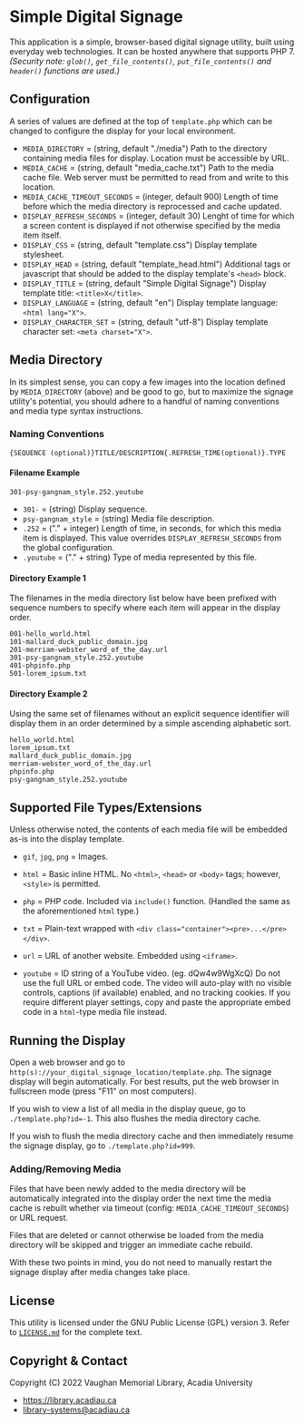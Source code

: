 # Simple Digital Signage

This application is a simple, browser-based digital signage utility, built using everyday web technologies. It can be hosted anywhere that supports PHP 7. *(Security note: `glob()`, `get_file_contents()`, `put_file_contents()` and `header()` functions are used.)*

## Configuration

A series of values are defined at the top of `template.php` which can be changed to configure the display for your local environment.

* `MEDIA_DIRECTORY` = (string, default "./media") Path to the directory containing media files for display. Location must be accessible by URL.
* `MEDIA_CACHE` = (string, default "media_cache.txt") Path to the media cache file. Web server must be permitted to read from and write to this location.
* `MEDIA_CACHE_TIMEOUT_SECONDS` = (integer, default 900) Length of time before which the media directory is reprocessed and cache updated.
* `DISPLAY_REFRESH_SECONDS` = (integer, default 30) Lenght of time for which a screen content is displayed if not otherwise specified by the media item itself.
* `DISPLAY_CSS` = (string, default "template.css") Display template stylesheet.
* `DISPLAY_HEAD` = (string, default "template_head.html") Additional tags or javascript that should be added to the display template's `<head>` block.
* `DISPLAY_TITLE` = (string, default "Simple Digital Signage") Display template title: `<title>X</title>`.
* `DISPLAY_LANGUAGE` = (string, default "en") Display template language: `<html lang="X">`.
* `DISPLAY_CHARACTER_SET` = (string, default "utf-8") Display template character set: `<meta charset="X">`.

## Media Directory

In its simplest sense, you can copy a few images into the location defined by `MEDIA_DIRECTORY` (above) and be good to go, but to maximize the signage utility's potential, you should adhere to a handful of naming conventions and media type syntax instructions.

### Naming Conventions

`{SEQUENCE (optional)}TITLE/DESCRIPTION{.REFRESH_TIME(optional)}.TYPE`

#### Filename Example

`301-psy-gangnam_style.252.youtube`

* `301-` = (string) Display sequence.
* `psy-gangnam_style` = (string) Media file description.
* `.252` = ("." + integer) Length of time, in seconds, for which this media item is displayed. This value overrides `DISPLAY_REFRESH_SECONDS` from the global configuration.
* `.youtube` = ("." + string) Type of media represented by this file.

#### Directory Example 1

The filenames in the media directory list below have been prefixed with sequence numbers to specify where each item will appear in the display order.  

```
001-hello_world.html
101-mallard_duck_public_domain.jpg
201-merriam-webster_word_of_the_day.url
301-psy-gangnam_style.252.youtube
401-phpinfo.php
501-lorem_ipsum.txt
```

#### Directory Example 2

Using the same set of filenames without an explicit sequence identifier will display them in an order determined by a simple ascending alphabetic sort.

```
hello_world.html
lorem_ipsum.txt
mallard_duck_public_domain.jpg
merriam-webster_word_of_the_day.url
phpinfo.php
psy-gangnam_style.252.youtube
```

## Supported File Types/Extensions

Unless otherwise noted, the contents of each media file will be embedded as-is into the display template.

* `gif`, `jpg`, `png` = Images.

* `html` = Basic inline HTML. No `<html>`, `<head>` or `<body>` tags; however, `<style>` is permitted.

* `php` = PHP code. Included via `include()` function. (Handled the same as the aforementioned `html` type.)

* `txt` = Plain-text wrapped with `<div class="container"><pre>...</pre></div>`.

* `url` = URL of another website. Embedded using `<iframe>`.

* `youtube` = ID string of a YouTube video. (eg. dQw4w9WgXcQ) Do not use the full URL or embed code. The video will auto-play with no visible controls, captions (if available) enabled, and no tracking cookies. If you require different player settings, copy and paste the appropriate embed code in a `html`-type media file instead.

## Running the Display

Open a web browser and go to `http(s)://your_digital_signage_location/template.php`. The signage display will begin automatically. For best results, put the web browser in fullscreen mode (press "F11" on most computers).

If you wish to view a list of all media in the display queue, go to `./template.php?id=-1`. This also flushes the media directory cache.

If you wish to flush the media directory cache and then immediately resume the signage display, go to `./template.php?id=999`.

### Adding/Removing Media

Files that have been newly added to the media directory will be automatically integrated into the display order the next time the media cache is rebuilt whether via timeout (config: `MEDIA_CACHE_TIMEOUT_SECONDS`) or URL request.

Files that are deleted or cannot otherwise be loaded from the media directory will be skipped and trigger an immediate cache rebuild.

With these two points in mind, you do not need to manually restart the signage display after media changes take place.

## License

This utility is licensed under the GNU Public License (GPL) version 3. Refer to [`LICENSE.md`](LICENSE.md) for the complete text.

## Copyright & Contact

Copyright (C) 2022  Vaughan Memorial Library, Acadia University
* https://library.acadiau.ca
* library-systems@acadiau.ca
